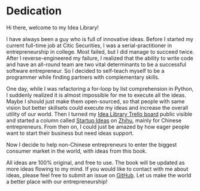 # Dedication
Hi there, welcome to my Idea Library!

I have always been a guy who is full of innovative ideas. Before I started my current full-time job at Citic Securities, I was a serial-practitioner in entrepreneurship in college. Most failed, but I did manage to succeed twice. After I reverse-engineered my failure, I realized that the ability to write code and have an all-round team are two vital determinants to be a successful software entrepreneur. So I decided to self-teach myself to be a programmer while finding partners with complementary skills.

One day, while I was refactoring a for-loop by list comprehension in Python, I suddenly realized it is almost impossible for me to execute all the ideas. Maybe I should just make them open-sourced, so that people with same vision but better skillsets could execute my ideas and increase the overall utility of our world. Then I turned my [Idea Library Trello board](https://trello.com/b/BIweoXtT/ideas-library) public visible and started a column called [Startup Ideas](https://zhuanlan.zhihu.com/startupideas) on [Zhihu](https://www.zhihu.com/), mainly for Chinese entrepreneurs. From then on, I could just be amazed by how eager people want to start their business but need ideas support.

Now I decide to help non-Chinese entrepreneurs to enter the biggest consumer market in the world, with ideas from this book.

All ideas are 100% original, and free to use. The book will be updated as more ideas flowing to my mind. If you would like to contact with me about ideas, please feel free to submit an issue on [GitHub](https://github.com/qzcool/startupideas/issues). Let us make the world a better place with our entrepreneurship!
